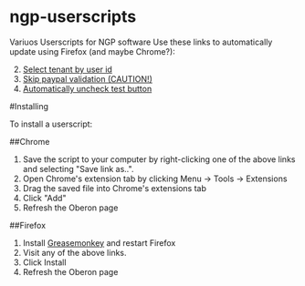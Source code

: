 ngp-userscripts
===============

Variuos Userscripts for NGP software
Use these links to automatically update using Firefox (and maybe Chrome?):

2. [Select tenant by user id](../../raw/master/Select_tenant_by_id.user.js)
3. [Skip paypal validation (CAUTION!)](../../raw/master/Skip_Paypal_Validation_-_CAUTION!.user.js)
4. [Automatically uncheck test button](../../raw/master/Uncheck_test_button.user.js)

#Installing

To install a userscript:

##Chrome

1. Save the script to your computer by right-clicking one of the above links and selecting "Save link as..".
2. Open Chrome's extension tab by clicking Menu -> Tools -> Extensions
3. Drag the saved file into Chrome's extensions tab
4. Click "Add"
5. Refresh the Oberon page

##Firefox

1. Install [Greasemonkey](https://addons.mozilla.org/en-us/firefox/addon/greasemonkey/?src=ss) and restart Firefox
2. Visit any of the above links.
3. Click Install
4. Refresh the Oberon page

